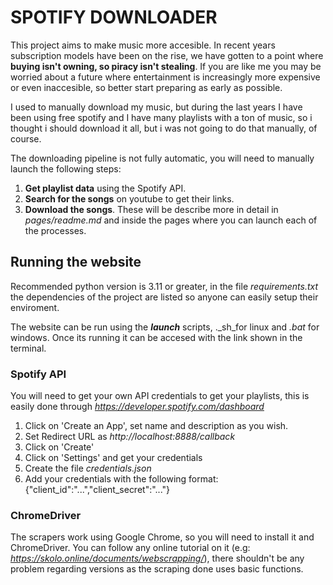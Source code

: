 # SPOTIFY DOWNLOADER
This project aims to make music more accesible. In recent years subscription models have been on the rise, we have gotten to a point where **buying isn't owning, so piracy isn't stealing**. If you are like me you may be worried about a future where entertainment is increasingly more expensive or even inaccesible, so better start preparing as early as possible.

I used to manually download my music, but during the last years I have been using free spotify and I have many playlists with a ton of music, so i thought i should download it all, but i was not going to do that manually, of course. 

The downloading pipeline is not fully automatic, you will need to manually launch the following steps:
1. **Get playlist data** using the Spotify API.
2. **Search for the songs** on youtube to get their links.
3. **Download the songs**.
These will be describe more in detail in _pages/readme.md_ and inside the pages where you can launch each of the processes.

## Running the website
Recommended python version is 3.11 or greater, in the file _requirements.txt_ the dependencies of the project are listed so anyone can easily setup their enviroment. 

The website can be run using the **_launch_** scripts, ._sh_for linux and _.bat_ for windows. Once its running it can be accesed with the link shown in the terminal.

### Spotify API
You will need to get your own API credentials to get your playlists, this is easily done through _https://developer.spotify.com/dashboard_
1. Click on 'Create an App', set name and description as you wish.
2. Set Redirect URL as _http://localhost:8888/callback_
3. Click on 'Create'
4. Click on 'Settings' and get your credentials
5. Create the file _credentials.json_
6. Add your credentials with the following format: {"client_id":"...","client_secret":"..."}

### ChromeDriver
The scrapers work using Google Chrome, so you will need to install it and ChromeDriver. You can follow any online tutorial on it (e.g: _https://skolo.online/documents/webscrapping/_), there shouldn't be any problem regarding versions as the scraping done uses basic functions.